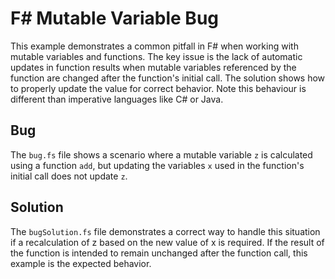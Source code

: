 # F# Mutable Variable Bug

This example demonstrates a common pitfall in F# when working with mutable variables and functions.  The key issue is the lack of automatic updates in function results when mutable variables referenced by the function are changed after the function's initial call.  The solution shows how to properly update the value for correct behavior.  Note this behaviour is different than imperative languages like C# or Java.

## Bug
The `bug.fs` file shows a scenario where a mutable variable `z` is calculated using a function `add`, but updating the variables `x` used in the function's initial call does not update `z`. 

## Solution
The `bugSolution.fs` file demonstrates a correct way to handle this situation if a recalculation of z based on the new value of x is required.  If the result of the function is intended to remain unchanged after the function call, this example is the expected behavior.